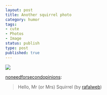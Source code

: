 ```yaml
--- 
layout: post
title: Another squirrel photo
category: humor
tags: 
- cute
- Photos
- Image
status: publish
type: post
published: true
---
```

<img src="http://24.media.tumblr.com/tumblr_ln3hnjngON1qfwopbo1_500.jpg">

<p><a href="http://noneedforsecondopinions.tumblr.com/post/6756498880">noneedforsecondopinions</a>:</p>&#13;
<blockquote>&#13;
<p>Hello, Mr (or Mrs) Squirrel (by <a href="http://www.flickr.com/photos/rafalweb/5845570134/in/pool-72852559@N00/">rafalweb</a>)</p>&#13;
</blockquote>&#13;

